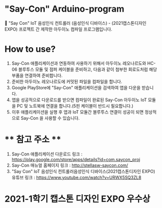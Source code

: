 # "Say-Con" Arduino-program
📲 "Say Con" IoT 음성인식 컨트롤러 (음성인식 디바이스) - (2021캡스톤디자인 EXPO) 프로젝트 간 제작한 아두이노 컴파일 프로그램입니다.

# How to use?
1) Say-Con 애플리케이션과 연동하여 사용하기 위해서 아두이노 레오나르도와 HC-06 블루투스 모듈 및 점퍼 케이블을 준비하고, 다음과 같이 첨부한 회로도처럼 해당 부품을 연결하여 준비합니다.
2) 준비한 아두이노 레오나르도에 커밋된 파일을 컴파일을 합니다.
3) Google PlayStore에 "Say-Con" 애플리케이션을 검색하여 앱을 다운을 받습니다.
4) 앱을 성공적으로 다운로드를 받으면 컴파일이 완료된 Say-Con 아두이노 IoT 모듈을 PC 및 노트북에 연결을 합니다.(5핀 케이블이 반드시 필요합니다.)
5) 이후 애플리케이션을 실행 후 앱과 IoT 모듈간 블루투스 연결이 성공이 되면 정상적으로 Say-Con 을 사용할 수 있습니다.

# ** 참고 주소 **
1) Say-Con 애플리케이션 다운로드 링크 : https://play.google.com/store/apps/details?id=com.saycon_proj
2) Say-Con 매뉴얼 홈페이지 링크 : http://stellasw-saycon.com/
3) "Say Con" IoT 음성인식 컨트롤러음성인식 디바이스(2021캡스톤디자인 EXPO) 유튜브 링크 : https://www.youtube.com/watch?v=URWX5SQ3ZL8

# 2021-1학기 캡스톤 디자인 EXPO 우수상



